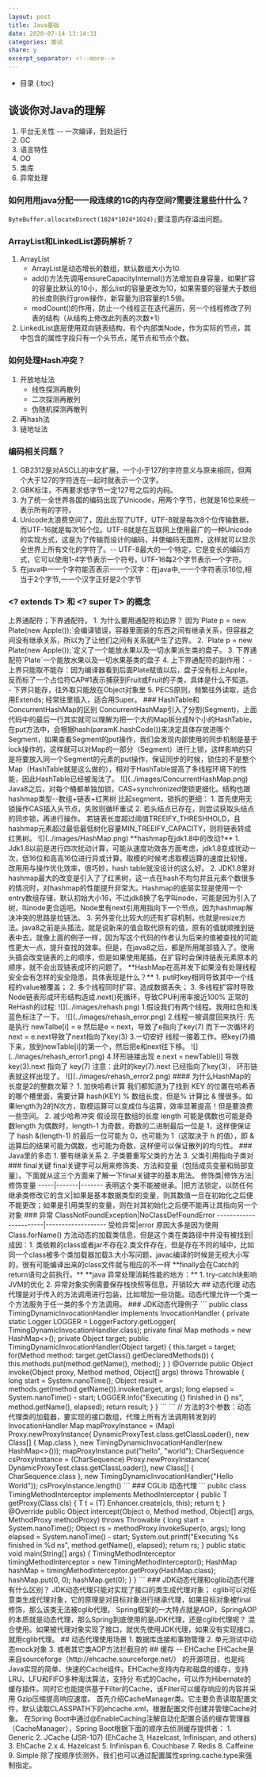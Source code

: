 ```yaml
---
layout: post
title: Java基础
date: 2020-07-14 13:14:31
categories: 面试
share: y
excerpt_separator: <!--more-->
---
```

*  目录
{:toc}	
	
<!--more-->

## 谈谈你对Java的理解
1. 平台无关性 -- 一次编译，到处运行
2. GC
3. 语言特性
4. OO
5. 类库
6. 异常处理

### 如何⽤用java分配⼀一段连续的1G的内存空间?需要注意些什什么？
`ByteBuffer.allocateDirect(1024*1024*1024);`要注意内存溢出问题。
	
### ArrayList和LinkedList源码解析？
1. ArrayList
	- ArrayList是动态增长的数组，默认数组大小为10.
	- add()方法先调用ensureCapacityInternal()方法增加自身容量，如果扩容的容量比默认的10小，那么list的容量更改为10，如果需要的容量大于数组的长度则执行grow操作，新容量为旧容量的1.5倍。
	- modCount()的作用，防止一个线程正在迭代遍历，另一个线程修改了列表的结构（从结构上修改此列表的次数+1）
2. LinkedList底层使用双向链表结构，有个内部类Node，作为实际的节点，其中包含的属性字段只有一个头节点，尾节点和节点个数。

### 如何处理Hash冲突？
1. 开放地址法
	- 线性探测再散列
	- 二次探测再散列
	- 伪随机探测再散列
2. 再hash法
3. 链地址法

### 编码相关问题？
	
1. GB2312是对ASCLL的中文扩展，一个小于127的字符意义与原来相同，但两个大于127的字符连在一起时就表示一个汉字。
2. GBK标注，不再要求低字节一定127号之后的内码。
3. 为了统一全世界各国的编码出现了Unicode，用两个字节，也就是16位来统一表示所有的字符。
4. Unicode太浪费空间了，因此出现了UTF，UTF-8就是每次8个位传输数据，而UTF-16就是每次16个位。UTF-8就是在互联网上使用最广的一种Unicode的实现方式，这是为了传输而设计的编码，并使编码无国界，这样就可以显示全世界上所有文化的字符了。-- UTF-8最大的一个特定，它是变长的编码方式，它可以使用1-4字节表示一个符号。UTF-16每2个字节表示一个字符。
5. 在java中⼀一个字符能否表示⼀一个汉字：在java中,⼀一个字符表示16位,相当于2个字节,⼀一个汉字正好是2个字节

### <? extends T> 和 <? super T> 的概念
<? extends T>上界通配符；<? super T>下界通配符。

1. 为什么要用通配符和边界？
	因为`Plate<Fruit> p = new Plate<Apple>(new Apple());`会编译错误，容器里面装的东西之间有继承关系，但容器之间没有继承关系，所以为了让他们之间有关系就产生了边界。
2. `Plate<? extends Fruit> p = new Plate<Apple>(new Apple());`定义了一个能放水果以及一切水果派生类的盘子。
3. 下界通配符`Plate<? super Fruit>`一个能放水果以及一切水果基类的盘子
4. 上下界通配符的副作用：
	- 上界只能取不能存：因为编译器看到后面Plate<Apple>赋值以后，盘子没有标上Apple，反而标了一个占位符CAP#1表示捕获到Fruit或Fruit的子类，具体是什么不知道。
	- 下界只能存，往外取只能放在Object对象里
5. PECS原则，频繁往外读取，适合用Extends; 经常往里插入，适合用Super。

### HashTable和ConcurrentHashMap的区别
ConcurrentHashMap引入了分割(Segment)，上面代码中的最后一行其实就可以理解为把一个大的Map拆分成N个小的HashTable，在put方法中，会根据hash(paramK.hashCode())来决定具体存放进哪个Segment，如果查看Segment的put操作，我们会发现内部使用的同步机制是基于lock操作的，这样就可以对Map的一部分（Segment）进行上锁，这样影响的只是将要放入同一个Segment的元素的put操作，保证同步的时候，锁住的不是整个Map（HashTable就是这么做的），相对于HashTable提高了多线程环境下的性能，因此HashTable已经被淘汰了。

![](../images/ConcurrentHashMap.png)

Java8之后，对每个桶都单独加锁，CAS+synchronized使锁更细化。结构也跟hashmap类型--数组+链表+红黑树

比起segment，锁拆的更细：

1. 首先使用无锁操作CAS插入头节点，失败则循环重试
2. 若头结点已存在，则尝试获取头结点的同步锁，再进行操作。

若链表长度超过阈值TREEIFY_THRESHHOLD，且hashmap元素超过最低最低树化容量MIN_TREEIFY_CAPACITY，则将链表转成红黑树。
![](../images/HashMap.png)

**hashmap在jdk1.8中的改动?**

1. Jdk1.8以前是进⾏四次扰动计算，可能从速度功效各方面考虑，jdk1.8变成扰动一次，低16位和⾼高16位进⾏异或计算。取模的时候考虑取模运算的速度⽐较慢，改⽤用与操作优化效率，很巧妙，hash table就没设计的这么好。
2. JDK1.8⾥对hashmap最⼤的改变是引⼊了了红⿊树，这一点在hash不均匀并且元素个数很多的情况时，对hashmap的性能提升非常大。Hashmap的底层实现是使用一个entry数组存储，默认初始⼤⼩16，不过jdk8换了名字叫node，可能是因为引⼊了树，叫node更合适吧。Node⾥有next引⽤用指向下⼀个节点，因为hashmap解决冲突的思路是拉链法。
3. 另外变化⽐较⼤的还有扩容机制，也就是resize⽅法。java8之前是头插法，就是说新来的值会取代原有的值，原有的值就顺推到链表中去，就像上面的例子一样，因为写这个代码的作者认为后来的值被查找的可能性更大一点，提升查找的效率。但是，在java8之后，都是所用尾部插入了。使用头插会改变链表的上的顺序，但是如果使用尾插，在扩容时会保持链表元素原本的顺序，就不会出现链表成环的问题了。

**HashMap在高并发下如果没有处理线程安全会有怎样的安全隐患，具体表现是什么？** 

1. put时key相同导致其中一个线程的value被覆盖；        
2. 多个线程同时扩容，造成数据丢失；        
3. 多线程扩容时导致Node链表形成环形结构造成.next()死循环，导致CPU利⽤率接近100% 
	
	正常的ReHash的过程:
	![](../images/rehash.png)
	
	1.假设我们有两个线程。我用红色和浅蓝色标注了一下。
	![](../images/rehash_error.png)
	2.线程一被调度回来执行:
	先是执行 newTalbe[i] = e
	然后是e = next，导致了e指向了key(7)
	而下一次循环的next = e.next导致了next指向了key(3)
	3.一切安好
线程一接着工作。把key(7)摘下来，放到newTable[i]的第一个，然后把e和next往下移。
	![](../images/rehash_error1.png)
	4.环形链接出现
	e.next = newTable[i] 导致 key(3).next 指向了 key(7) 注意：此时的key(7).next 已经指向了key(3)， 环形链表就这样出现了。
	![](../images/rehash_error2.png)
	
#### 为什么HashMap的长度是2的整数次幂？
1. 加快哈希计算

	我们都知道为了找到 KEY 的位置在哈希表的哪个槽里面，需要计算 hash(KEY) % 数组长度，但是% 计算比 & 慢很多。如果length为2的N次方，取模运算可以变成位与运算，效率显著提高！但是要浪费一些空间。
2. 减少哈希冲突

	假设现在数组的长度 length 可能是偶数也可能是奇数length 为偶数时，length-1 为奇数，奇数的二进制最后一位是 1，这样便保证了 hash &(length-1) 的最后一位可能为 0，也可能为 1（这取决于 h 的值），即 & 运算后的结果可能为偶数，也可能为奇数，这样便可以保证散列的均匀性。


### Java里的多态

1. 要有继承关系
2. 子类要重写父类的方法
3. 父类引用指向子类对

### final关键
final关键字可以用来修饰类、方法和变量（包括成员变量和局部变量）。下面就从这三个方面来了解一下final关键字的基本用法。

修饰类|修饰方法|修饰变量
-----|-------|-------
表明这个类不能被继承。|把方法锁定，以防任何继承类修改它的含义|如果是基本数据类型的变量，则其数值一旦在初始化之后便不能更改；如果是引用类型的变量，则在对其初始化之后便不能再让其指向另一个对象

### 异常

ClassNotFoundException|NoClassDefFoundError
-----------------------|-------------------
受检异常|error
原因大多是因为使用 Class.forName() 方法动态的加载类信息，但是这个类在类路径中并没有被找到|成因：1. 类依赖的class或者jar不存在</hr>2.类文件存在，但是存在不同的域中，比如同一个class被多个类加载器加载</hr>3.大小写问题，javac编译的时候是无视大小写的，很有可能编译出来的class文件就与相应的不一样

**finally会在Catch的return语句之前执行。**

**java 异常处理消耗性能的地方：**

1. try-catch块影响JVM的优化
2. 异常对象实例需要保存栈快照等信息，开销较大

## 动态代理
动态代理是对于传入的方法调用进行包装，比如增加一些功能。动态代理允许一个类一个方法服务于任一类的多个方法调用。

### JDK动态代理例子

```
public class TimingDynamicInvocationHandler implements InvocationHandler {
 
    private static Logger LOGGER = LoggerFactory.getLogger(
      TimingDynamicInvocationHandler.class);
     
    private final Map<String, Method> methods = new HashMap<>();
 
    private Object target;
 
    public TimingDynamicInvocationHandler(Object target) {
        this.target = target;
 
        for(Method method: target.getClass().getDeclaredMethods()) {
            this.methods.put(method.getName(), method);
        }
    }
 
    @Override
    public Object invoke(Object proxy, Method method, Object[] args) 
      throws Throwable {
        long start = System.nanoTime();
        Object result = methods.get(method.getName()).invoke(target, args);
        long elapsed = System.nanoTime() - start;
 
        LOGGER.info("Executing {} finished in {} ns", method.getName(), 
          elapsed);
 
        return result;
    }
}
```

```
// 方法的3个参数：动态代理类的加载器，要实现的接口数组，代理上所有方法调用转发到的InvocationHandler
Map mapProxyInstance = (Map) Proxy.newProxyInstance(
  DynamicProxyTest.class.getClassLoader(), new Class[] { Map.class }, 
  new TimingDynamicInvocationHandler(new HashMap<>()));
 
mapProxyInstance.put("hello", "world");
 
CharSequence csProxyInstance = (CharSequence) Proxy.newProxyInstance(
  DynamicProxyTest.class.getClassLoader(), 
  new Class[] { CharSequence.class }, 
  new TimingDynamicInvocationHandler("Hello World"));
 
csProxyInstance.length()
```

### CGLib 动态代理 
```
public class TimingMethodInterceptor implements MethodInterceptor {

    public <T> T getProxy(Class<T> cls) {
        T t = (T) Enhancer.create(cls, this);
        return t;
    }

    @Override
    public Object intercept(Object o, Method method, Object[] args, MethodProxy methodProxy) throws Throwable {
        long start = System.nanoTime();
        Object rs = methodProxy.invokeSuper(o, args);
        long elapsed = System.nanoTime() - start;

        System.out.printf("Executing %s finished in %d ns", method.getName(), elapsed);
        return rs;
    }

    public static void main(String[] args) {
        TimingMethodInterceptor timingMethodInterceptor = new TimingMethodInterceptor();
        HashMap hashMap = timingMethodInterceptor.getProxy(HashMap.class);
        hashMap.put(0, 0);
        hashMap.get(0);
    }
}
```

### JDK动态代理和cglib动态代理有什么区别？

JDK动态代理只能对实现了接口的类生成代理对象；

cglib可以对任意类生成代理对象，它的原理是对目标对象进行继承代理，如果目标对象被final修饰，那么该类无法被cglib代理。


Spring框架的一大特点就是AOP，SpringAOP的本质就是动态代理，那么Spring到底使用的是JDK代理，还是cglib代理呢？

混合使用。如果被代理对象实现了接口，就优先使用JDK代理，如果没有实现接口，就用cglib代理。


## 动态代理使用场景

1. 数据库连接和事物管理
2. 单元测试中动态mock对象
3. 或者其它类AOP方法拦截目的

## 缓存 -- EHCache
EHCache是来自sourceforge（http://ehcache.sourceforge.net/） 的开源项目，也是纯Java实现的简单、快速的Cache组件。EHCache支持内存和磁盘的缓存，支持LRU、LFU和FIFO多种淘汰算法，支持分 布式的Cache，可以作为Hibernate的缓存插件。同时它也能提供基于Filter的Cache，该Filter可以缓存响应的内容并采用 Gzip压缩提高响应速度。

首先介绍CacheManager类。它主要负责读取配置文件，默认读取CLASSPATH下的ehcache.xml，根据配置文件创建并管理Cache对象。

在Spring Boot中通过@EnableCaching注解自动化配置合适的缓存管理器（CacheManager），Spring Boot根据下面的顺序去侦测缓存提供者：

1. Generic
2. JCache (JSR-107) (EhCache 3, Hazelcast, Infinispan, and others)
3. EhCache 2.x
4. Hazelcast
5. Infinispan
6. Couchbase
7. Redis
8. Caffeine
9. Simple
除了按顺序侦测外，我们也可以通过配置属性spring.cache.type来强制指定。

	
